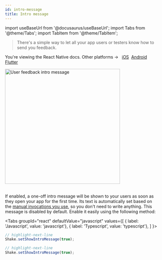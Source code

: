 ```yaml
---
id: intro-message
title: Intro message
---
```

import useBaseUrl from '@docusaurus/useBaseUrl';
import Tabs from '@theme/Tabs';
import TabItem from '@theme/TabItem';

>There's a simple way to let all your app users or testers know how to send you feedback.

<p class="p2 mt-40">You're viewing the React Native docs. Other platforms → &nbsp;
<a href="/docs/ios/user-feedback/intro-message/">iOS</a>&nbsp; 
<a href="/docs/android/user-feedback/intro-message/">Android</a>&nbsp;
<a href="/docs/flutter/user-feedback/intro-message/">Flutter</a>&nbsp;  
</p>


<table class="media-container media-container-highlighted mt-50 pb-80">
<img
  alt="User feedback intro message"
  width="380"
  src={useBaseUrl('screens/android-macro-intro-message@2x.png')}
/>
</table>

If enabled, a one-off intro message will be shown to your users as soon as they open your app for the first time.
Its text is automatically set based on the [manual invocations you use](/react/user-feedback/invoke.md#invoke-manually), so you don't need to write anything.
This message is disabled by default. Enable it easily using the following method:

<Tabs
groupId="react"
defaultValue="javascript"
values={[
{ label: 'Javascript', value: 'javascript'},
{ label: 'Typescript', value: 'typescript'},
]
}>

<TabItem value="javascript">

```javascript title="index.js"
// highlight-next-line
Shake.setShowIntroMessage(true);
```

</TabItem>

<TabItem value="typescript">

```typescript title="index.ts"
// highlight-next-line
Shake.setShowIntroMessage(true);
```

</TabItem>
</Tabs>
